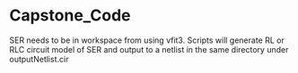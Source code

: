 # Capstone_Code

SER needs to be in workspace from using vfit3.
Scripts will generate RL or RLC circuit model of SER and output to a netlist in the same directory under outputNetlist.cir
